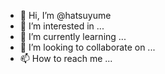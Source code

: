 - 👋 Hi, I’m @hatsuyume
- 👀 I’m interested in ...
- 🌱 I’m currently learning ...
- 💞️ I’m looking to collaborate on ...
- 📫 How to reach me ...

<!---
hatsuyume/hatsuyume is a ✨ special ✨ repository because its `README.md` (this file) appears on your GitHub profile.
You can click the Preview link to take a look at your changes.
--->
